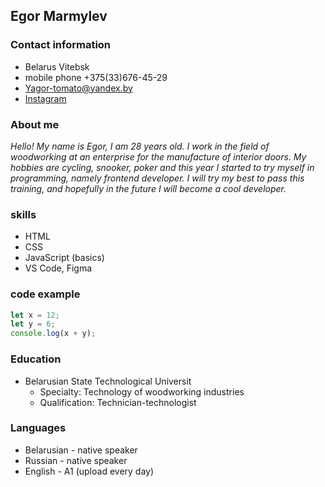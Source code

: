 ## Egor Marmylev

### Contact information
- Belarus Vitebsk
- mobile phone +375(33)676-45-29
- [Yagor-tomato@yandex.by](Yagor-tomato@yandex.by)
- [Instagram](https://www.instagram.com/voodoo_men/)

### About me

  *Hello! My name is Egor, I am 28 years old. I work in the field of woodworking at an enterprise for the manufacture of interior doors. My hobbies are cycling, snooker, poker and this year I started to try myself in programming, namely frontend developer. I will try my best to pass this training, and hopefully in the future I will become a cool developer.*

### skills
- HTML
- CSS 
- JavaScript (basics)
- VS Code, Figma

### code example
```javascript
let x = 12;
let y = 6;
console.log(x + y);
```

### Education
* Belarusian State Technological Universit
  * Specialty: Technology of woodworking industries
  * Qualification: Technician-technologist

### Languages
- Belarusian - native speaker
- Russian - native speaker
- English - A1 (upload every day)